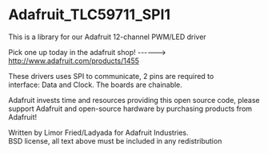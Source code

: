 Adafruit_TLC59711_SPI1
================

  This is a library for our Adafruit 12-channel PWM/LED driver

  Pick one up today in the adafruit shop!
  ------> http://www.adafruit.com/products/1455

  These drivers uses SPI to communicate, 2 pins are required to  
  interface: Data and Clock. The boards are chainable.

  Adafruit invests time and resources providing this open source code, 
  please support Adafruit and open-source hardware by purchasing 
  products from Adafruit!

  Written by Limor Fried/Ladyada for Adafruit Industries.  
  BSD license, all text above must be included in any redistribution
